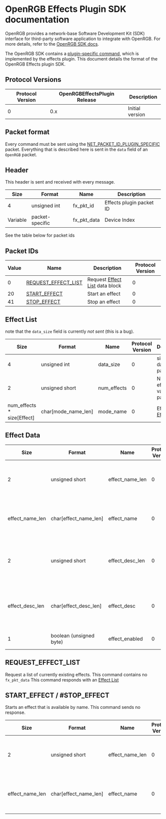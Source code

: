 # OpenRGB Effects Plugin SDK documentation

OpenRGB provides a network-base Software Development Kit (SDK) interface for third-party software application to integrate with OpenRGB.
For more details, refer to the [OpenRGB SDK docs](https://gitlab.com/CalcProgrammer1/OpenRGB/-/blob/master/Documentation/OpenRGBSDK.md).

The OpenRGB SDK contains a [plugin-specific command](https://gitlab.com/CalcProgrammer1/OpenRGB/-/blob/master/Documentation/OpenRGBSDK.md#net_packet_id_plugin_specific), which is implemented by the effects plugin.
This document details the format of the OpenRGB Effects plugin SDK.

## Protocol Versions

| Protocol Version | OpenRGBEffectsPlugin Release | Description                                                                                                    |
| ---------------- | ---------------------------- | -------------------------------------------------------------------------------------------------------------- |
| 0                | 0.x                          | Initial version                                                                                                |

## Packet format

Every command must be sent using the [NET_PACKET_ID_PLUGIN_SPECIFIC](https://gitlab.com/CalcProgrammer1/OpenRGB/-/blob/master/Documentation/OpenRGBSDK.md#net_packet_id_plugin_specific) packet.
Everything that is described here is sent in the `data` field of an `OpenRGB` packet.

## Header

This header is sent and received with every message.

| Size          | Format            | Name              | Description                   |
| ------------- | ----------------- | ----------------- | ----------------------------- |
| 4             | unsigned int      | fx_pkt_id         | Effects plugin packet ID      |
| Variable      | packet-specific   | fx_pkt_data       | Device Index                  |

See the table below for packet ids

## Packet IDs

| Value | Name                                                | Description                                      | Protocol Version |
| ----- | ----------------------------------------------------| ------------------------------------------------ | ---------------- |
| 0     | [REQUEST_EFFECT_LIST](#request_effect_list)         | Request [Effect List](#effect-list) data block   | 0                |
| 20    | [START_EFFECT](#start_effect--stop_effect)          | Start an effect                                  | 0                |
| 41    | [STOP_EFFECT](#start_effect--stop_effect)           | Stop an effect                                   | 0                |

## Effect List

note that the `data_size` field is currently _not sent_ (this is a bug).

| Size                              | Format                    | Name                | Protocol Version | Description                              |
| --------------------------------- | ------------------------- | ------------------- | ---------------- | -----------------------------------------|
| 4                                 | unsigned int              | data_size           | 0                | size of all data in packet               |
| 2                                 | unsigned short            | num_effects         | 0                | Number of effects values in packet       |
| num_effects * size[Effect]        | char[mode_name_len]       | mode_name           | 0                | Effects, see [Effect data](#effect-data) |

## Effect Data

| Size                | Format                    | Name                | Protocol Version | Description                                                     |
| ------------------- | ------------------------- | ------------------- | ---------------- | --------------------------------------------------------------- |
| 2                   | unsigned short            | effect_name_len     | 0                | Length of effect name string, including null termination        |
| effect_name_len     | char[effect_name_len]     | effect_name         | 0                | Effect name string value, including null termination            |
| 2                   | unsigned short            | effect_desc_len     | 0                | Length of effect description string, including null termination |
| effect_desc_len     | char[effect_desc_len]     | effect_desc         | 0                | Effect description string value, including null termination     |
| 1                   | boolean (unsigned byte)   | effect_enabled      | 0                | Effect enabled value.                                           |

## REQUEST_EFFECT_LIST

Request a list of currently existing effects. This command contains no `fx_pkt_data`
This command responds with an [Effect List](#effect-list)

## START_EFFECT / #STOP_EFFECT

Starts an effect that is available by name. This command sends no response.

| Size                | Format                    | Name                | Protocol Version | Description                                                     |
| ------------------- | ------------------------- | ------------------- | ---------------- | --------------------------------------------------------------- |
| 2                   | unsigned short            | effect_name_len     | 0                | Length of effect name string, including null termination        |
| effect_name_len     | char[effect_name_len]     | effect_name         | 0                | Effect name string value, including null termination            |
